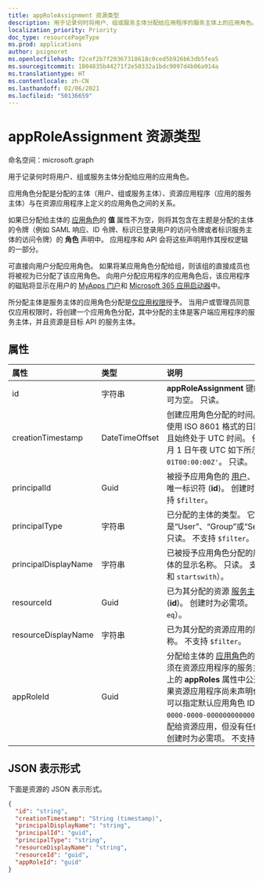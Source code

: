 ```yaml
---
title: appRoleAssignment 资源类型
description: 用于记录何时将用户、组或服务主体分配给应用程序的服务主体上的应用角色。 可创建、读取和删除应用角色分配。
localization_priority: Priority
doc_type: resourcePageType
ms.prod: applications
author: psignoret
ms.openlocfilehash: f2cef2b7f20367318618c0ced5b926b63db5fea5
ms.sourcegitcommit: 1004835b44271f2e50332a1bdc9097d4b06a914a
ms.translationtype: HT
ms.contentlocale: zh-CN
ms.lasthandoff: 02/06/2021
ms.locfileid: "50136659"
---
```

# <a name="approleassignment-resource-type"></a>appRoleAssignment 资源类型

命名空间：microsoft.graph

用于记录何时将用户、组或服务主体分配给应用的应用角色。

应用角色分配是分配的主体（用户、组或服务主体）、资源应用程序（应用的服务主体）与在资源应用程序上定义的应用角色之间的关系。

如果已分配给主体的 [应用角色](approle.md)的 **值** 属性不为空，则将其包含在主题是分配的主体的令牌（例如 SAML 响应、ID 令牌、标识已登录用户的访问令牌或者标识服务主体的访问令牌）的 **角色** 声明中。 应用程序和 API 会将这些声明用作其授权逻辑的一部分。

可直接向用户分配应用角色。 如果将某应用角色分配给组，则该组的直接成员也将被视为已分配了该应用角色。 向用户分配应用程序的应用角色后，该应用程序的磁贴将显示在用户的 [MyApps 门户](/azure/active-directory/user-help/my-apps-portal-end-user-access)和 [Microsoft 365 应用启动器](https://support.office.com/article/meet-the-office-365-app-launcher-79f12104-6fed-442f-96a0-eb089a3f476a)中。

所分配主体是服务主体的应用角色分配是[仅应用权限](/azure/active-directory/develop/v2-permissions-and-consent#permission-types)授予。 当用户或管理员同意仅应用权限时，将创建一个应用角色分配，其中分配的主体是客户端应用程序的服务主体，并且资源是目标 API 的服务主体。

## <a name="properties"></a>属性

| 属性 | 类型 | 说明 |
|:---------------|:--------|:----------|
| id | 字符串 | **appRoleAssignment** 键的唯一标识符。 不可为空。 只读。 |
| creationTimestamp | DateTimeOffset | 创建应用角色分配的时间。时间戳类型表示使用 ISO 8601 格式的日期和时间信息，并且始终处于 UTC 时间。 例如，2014 年 1 月 1 日午夜 UTC 如下所示：`'2014-01-01T00:00:00Z'`。 只读。 不支持 `$filter`。 |
| principalId | Guid | 被授予应用角色的 [用户](user.md)、[组](group.md)或 [服务主体](serviceprincipal.md)的唯一标识符 (**id**)。 创建时为必需项。 不支持 `$filter`。 |
| principalType | 字符串 | 已分配的主体的类型。 它可以是“User”、“Group”或“ServicePrincipal”。 只读。 不支持 `$filter`。 |
| principalDisplayName | 字符串 |已被授予应用角色分配的用户、组或服务主体的显示名称。 只读。 支持 `$filter`（`eq` 和 `startswith`）。 |
| resourceId | Guid |已为其分配的资源 [服务主体](serviceprincipal.md)的唯一标识符 (**id**)。 创建时为必需项。 支持 `$filter`（仅 `eq`）。 |
| resourceDisplayName | 字符串 | 已为其分配的资源应用的服务主体的显示名称。 不支持 `$filter`。 |
| appRoleId | Guid | 分配给主体的 [应用角色](approle.md)的标识符 (**id**)。 必须在资源应用程序的服务主体 (**resourceId**) 上的 **appRoles** 属性中公开此应用角色。 如果资源应用程序尚未声明任何应用角色，则可以指定默认应用角色 ID `00000000-0000-0000-0000-000000000000`，以表示将主体分配给资源应用，但没有任何特定应用角色。 创建时为必需项。 不支持 `$filter`。 |

## <a name="json-representation"></a>JSON 表示形式

下面是资源的 JSON 表示形式。

<!-- {
  "blockType": "resource",
  "optionalProperties": [

  ],
  "@odata.type": "microsoft.graph.appRoleAssignment"
}-->

```json
{
  "id": "string",
  "creationTimestamp": "String (timestamp)",
  "principalDisplayName": "string",
  "principalId": "guid",
  "principalType": "string",
  "resourceDisplayName": "string",
  "resourceId": "guid",
  "appRoleId": "guid"
}
```

<!-- uuid: 8fcb5dbc-d5aa-4681-8e31-b001d5168d79
2015-10-25 14:57:30 UTC -->
<!--
{
  "type": "#page.annotation",
  "description": "appRoleAssignment resource",
  "keywords": "",
  "section": "documentation",
  "tocPath": "",
  "suppressions": []
}
-->